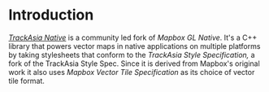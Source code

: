 # Introduction

*[TrackAsia Native](https://github.com/track-asia/trackasia-native)* is a community led fork of *Mapbox GL Native*. It's a C++ library that powers 
vector maps in native applications on multiple platforms by taking stylesheets that conform to the *TrackAsia Style Specification,* a fork of the 
TrackAsia Style Spec. Since it is derived from Mapbox's original work it also uses *Mapbox Vector Tile Specification* as its choice of vector tile format.
